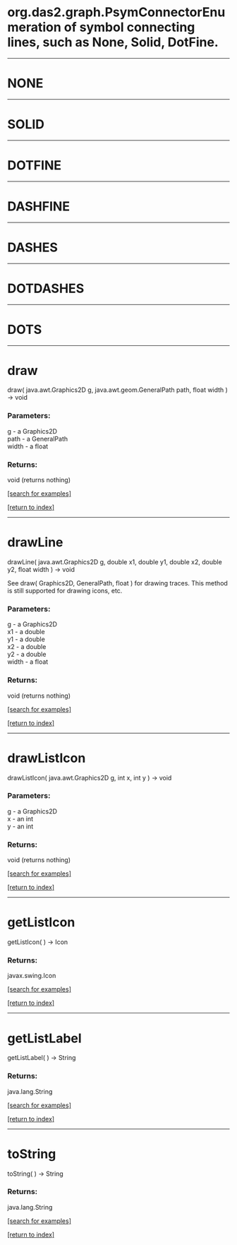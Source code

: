 # org.das2.graph.PsymConnectorEnumeration of symbol connecting lines, such as None, Solid, DotFine.
***
<a name="NONE"></a>
# NONE



***
<a name="SOLID"></a>
# SOLID



***
<a name="DOTFINE"></a>
# DOTFINE



***
<a name="DASHFINE"></a>
# DASHFINE



***
<a name="DASHES"></a>
# DASHES



***
<a name="DOTDASHES"></a>
# DOTDASHES



***
<a name="DOTS"></a>
# DOTS



***
<a name="draw"></a>
# draw
draw( java.awt.Graphics2D g, java.awt.geom.GeneralPath path, float width ) &rarr; void



### Parameters:
g - a Graphics2D
<br>path - a GeneralPath
<br>width - a float

### Returns:
void (returns nothing)


<a href="https://github.com/autoplot/dev/search?q=draw&unscoped_q=draw">[search for examples]</a>

<a href="https://github.com/autoplot/documentation/blob/master/javadoc/index-all.md">[return to index]</a>

***
<a name="drawLine"></a>
# drawLine
drawLine( java.awt.Graphics2D g, double x1, double y1, double x2, double y2, float width ) &rarr; void

See draw( Graphics2D, GeneralPath, float ) for drawing traces.  This method
 is still supported for drawing icons, etc.

### Parameters:
g - a Graphics2D
<br>x1 - a double
<br>y1 - a double
<br>x2 - a double
<br>y2 - a double
<br>width - a float

### Returns:
void (returns nothing)


<a href="https://github.com/autoplot/dev/search?q=drawLine&unscoped_q=drawLine">[search for examples]</a>

<a href="https://github.com/autoplot/documentation/blob/master/javadoc/index-all.md">[return to index]</a>

***
<a name="drawListIcon"></a>
# drawListIcon
drawListIcon( java.awt.Graphics2D g, int x, int y ) &rarr; void



### Parameters:
g - a Graphics2D
<br>x - an int
<br>y - an int

### Returns:
void (returns nothing)


<a href="https://github.com/autoplot/dev/search?q=drawListIcon&unscoped_q=drawListIcon">[search for examples]</a>

<a href="https://github.com/autoplot/documentation/blob/master/javadoc/index-all.md">[return to index]</a>

***
<a name="getListIcon"></a>
# getListIcon
getListIcon(  ) &rarr; Icon



### Returns:
javax.swing.Icon


<a href="https://github.com/autoplot/dev/search?q=getListIcon&unscoped_q=getListIcon">[search for examples]</a>

<a href="https://github.com/autoplot/documentation/blob/master/javadoc/index-all.md">[return to index]</a>

***
<a name="getListLabel"></a>
# getListLabel
getListLabel(  ) &rarr; String



### Returns:
java.lang.String


<a href="https://github.com/autoplot/dev/search?q=getListLabel&unscoped_q=getListLabel">[search for examples]</a>

<a href="https://github.com/autoplot/documentation/blob/master/javadoc/index-all.md">[return to index]</a>

***
<a name="toString"></a>
# toString
toString(  ) &rarr; String



### Returns:
java.lang.String


<a href="https://github.com/autoplot/dev/search?q=toString&unscoped_q=toString">[search for examples]</a>

<a href="https://github.com/autoplot/documentation/blob/master/javadoc/index-all.md">[return to index]</a>

